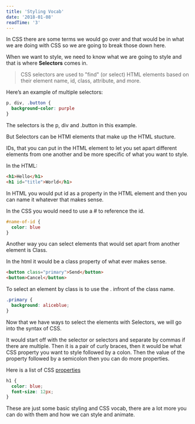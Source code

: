 ```yaml
---
title: 'Styling Vocab'
date: '2018-01-08'
readTime: '3'
---
```


In CSS there are some terms we would go over and that would be in what we are doing with CSS so we are going to break those down here. 

When we want to style, we need to know what we are going to style and that is where **Selectors** comes in. 

> CSS selectors are used to "find" (or select) HTML elements based on their element name, id, class, attribute, and more.

Here’s an example of multiple selectors:
```css
p, div, .button {
  background-color: purple
}
```

The selectors is the p, div and .button in this example. 

But Selectors can be HTMl elements that make up the HTML stucture. 

IDs, that you can put in the HTML element to let you set apart different elements from one another and be more specific of what you want to style.

In the HTML:
```html
<h1>Hello</h1>
<h1 id="title">World</h1>
```

In HTML you would put id as a property in the HTML element and then you can name it whatever that makes sense. 

In the CSS you would need to use a # to reference the id. 

```css
#name-of-id {
  color: blue
}
```

Another way you can select elements that would set apart from another element is Class.

In the html it would be a class property of what ever makes sense.
```html
<button class="primary">Send</button>
<button>Cancel</button>
```

To select an element by class is to use the . infront of the class name.
```css
.primary {
  background: aliceblue;
}
```

Now that we have ways to select the elements with Selectors, we will go into the syntax of CSS. 

It would start off with the selector or selectors and separate by commas if there are multiple. Then it is a pair of curly braces, then it would be what CSS property you want to style followed by a colon. Then the value of the property followed by a semicolon then you can do more properties. 

Here is a list of CSS [properties](https://www.w3schools.com/cssref/)

```css
h1 {
  color: blue;
  font-size: 12px;
}
```

These are just some basic styling and CSS vocab, there are a lot more you can do with them and how we can style and animate.